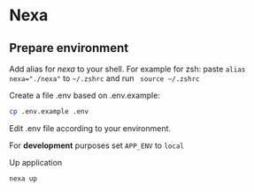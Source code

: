 # Nexa

## Prepare environment
Add alias for *nexa* to your shell. For example for zsh: paste ```alias nexa="./nexa"``` to ```~/.zshrc``` and run ``` source ~/.zshrc```

Create a file .env based on .env.example:
```bash
cp .env.example .env
```

Edit .env file according to your environment.

For **development** purposes set ```APP_ENV``` to ```local```

Up application
```bash
nexa up
```
